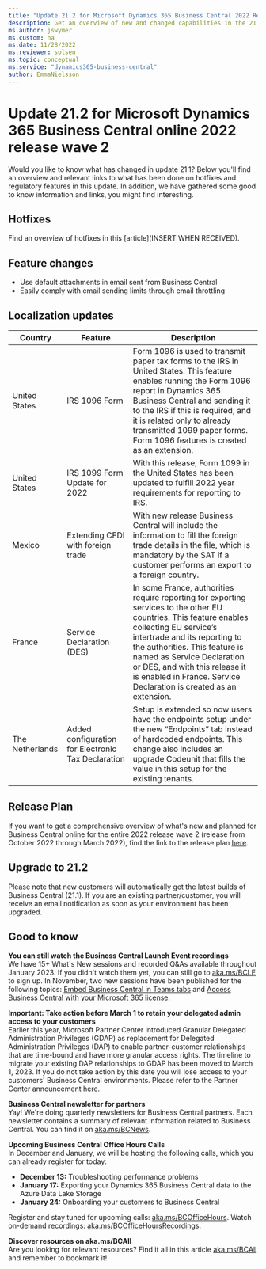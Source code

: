 ```yaml
---
title: "Update 21.2 for Microsoft Dynamics 365 Business Central 2022 Release Wave 2"
description: Get an overview of new and changed capabilities in the 21.2 update of Business Central online, which is part of 2022 release wave 2.
ms.author: jswymer
ms.custom: na
ms.date: 11/28/2022
ms.reviewer: solsen
ms.topic: conceptual
ms.service: "dynamics365-business-central"
author: EmmaNielsson
---
```


# Update 21.2 for Microsoft Dynamics 365 Business Central online 2022 release wave 2

Would you like to know what has changed in update 21.1? Below you'll find an overview and relevant links to what has been done on hotfixes and regulatory features in this update. In addition, we have gathered some good to know information and links, you might find interesting.

## Hotfixes

Find an overview of hotfixes in this [article](INSERT WHEN RECEIVED).

## Feature changes

- Use default attachments in email sent from Business Central  
- Easily comply with email sending limits through email throttling


## Localization updates

| Country| Feature  |Description|
|-------------|--------------|--------------|
| United States | IRS 1096 Form | Form 1096 is used to transmit paper tax forms to the IRS in United States. This feature enables running the Form 1096 report in Dynamics 365 Business Central and sending it to the IRS if this is required, and it is related only to already transmitted 1099 paper forms. Form 1096 features is created as an extension. |
| United States | IRS 1099 Form Update for 2022 | With this release, Form 1099 in the United States has been updated to fulfill 2022 year requirements for reporting to IRS.|
| Mexico | Extending CFDI with foreign trade | With new release Business Central will include the information to fill the foreign trade details in the file, which is mandatory by the SAT if a customer performs an export to a foreign country.|
| France | Service Declaration (DES) | In some France, authorities require reporting for exporting services to the other EU countries. This feature enables collecting EU service’s intertrade and its reporting to the authorities. This feature is named as Service Declaration or DES, and with this release it is enabled in France. Service Declaration is created as an extension.|
| The Netherlands | Added configuration for Electronic Tax Declaration | Setup is extended so now users have the endpoints setup under the new “Endpoints” tab instead of hardcoded endpoints. This change also includes an upgrade Codeunit that fills the value in this setup for the existing tenants.|

## Release Plan

If you want to get a comprehensive overview of what's new and planned for Business Central online for the entire 2022 release wave 2 (release from October 2022 through  March 2022), find the link to the release plan [here](/dynamics365-release-plan/2022wave2/smb/dynamics365-business-central/planned-features).

## Upgrade to 21.2

Please note that new customers will automatically get the latest builds of Business Central (21.1). If you are an existing partner/customer, you will receive an email notification as soon as your environment has been upgraded.

## Good to know

**You can still watch the Business Central Launch Event recordings**  
We have 15+ What's New sessions and recorded Q&As available throughout January 2023. If you didn't watch them yet, you can still go to [aka.ms/BCLE](https://aka.ms/BCLE) to sign up. In November, two new sessions have been published for the following topics: [Embed Business Central in Teams tabs](https://app.hopin.com/events/business-central-launch-event/expo/815575) and [Access Business Central with your Microsoft 365 license](https://app.hopin.com/events/business-central-launch-event/expo/815576).


**Important: Take action before March 1 to retain your delegated admin access to your customers**  
Earlier this year, Microsoft Partner Center introduced Granular Delegated Administration Privileges (GDAP) as replacement for Delegated Administration Privileges (DAP) to enable partner-customer relationships that are time-bound and have more granular access rights. The timeline to migrate your existing DAP relationships to GDAP has been moved to March 1, 2023. If you do not take action by this date you will lose access to your customers' Business Central environments. Please refer to the Partner Center announcement [here](/partner-center/announcements/2022-october#17).


**Business Central newsletter for partners**  
Yay! We're doing quarterly newsletters for Business Central partners. Each newsletter contains a summary of relevant information related to Business Central. You can find it on [aka.ms/BCNews](https://aka.ms/BCNews).

**Upcoming Business Central Office Hours Calls**  
In December and January, we will be hosting the following calls, which you can already register for today:

- **December 13:** Troubleshooting performance problems
- **January 17:**  Exporting your Dynamics 365 Business Central data to the Azure Data Lake Storage
- **January 24:** Onboarding your customers to Business Central

Register and stay tuned for upcoming calls: [aka.ms/BCOfficeHours](https://aka.ms/BCOfficeHours). Watch on-demand recordings: [aka.ms/BCOfficeHoursRecordings](https://aka.ms/BCOfficeHoursRecordings). 

**Discover resources on aka.ms/BCAll**  
Are you looking for relevant resources? Find it all in this article [aka.ms/BCAll](https://aka.ms/BCAll) and remember to bookmark it!